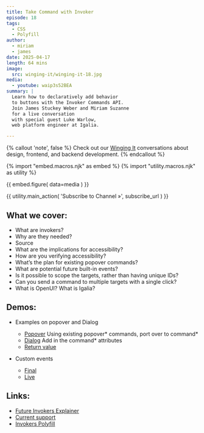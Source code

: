 ```yaml
---
title: Take Command with Invoker
episode: 18
tags:
  - CSS
  - Polyfill
author:
  - miriam
  - james
date: 2025-04-17
length: 64 mins
image:
  src: winging-it/winging-it-18.jpg
media:
  - youtube: waip3s52BEA
summary: |
  Learn how to declaratively add behavior
  to buttons with the Invoker Commands API.
  Join James Stuckey Weber and Miriam Suzanne
  for a live conversation
  with special guest Luke Warlow,
  web platform engineer at Igalia.

---
```


{% callout 'note', false %}
Check out our [Winging It](/wingingit/)
conversations about design, frontend,
and backend development.
{% endcallout %}

{% import "embed.macros.njk" as embed %}
{% import "utility.macros.njk" as utility %}

{{ embed.figure(
  data=media
) }}

{{ utility.main_action(
  'Subscribe to Channel »',
  subscribe_url
) }}

 ## What we cover:

- What are invokers?
- Why are they needed?
- Source
- What are the implications for accessibility?
- How are you verifying accessibility?
- What’s the plan for existing popover commands?
- What are potential future built-in events?
- Is it possible to scope the targets, rather than having unique IDs?
- Can you send a command to multiple targets with a single click?
- What is OpenUI? What is Igalia?


## Demos:
- Examples on popover and Dialog
  - [Popover](https://codepen.io/jamessw/pen/raaBqrw) Using existing popover* commands, port over to command*
  - [Dialog](https://codepen.io/jamessw/pen/dPPbgLQ) Add in the command* attributes
  - [Return value](https://codepen.io/jamessw/pen/qEEWQqL)

- Custom events
  - [Final](https://codepen.io/jamessw/pen/wBBwQmg)
  - [Live](https://codepen.io/jamessw/pen/JooooPV)


## Links:
- [Future Invokers Explainer](https://open-ui.org/components/future-invokers.explainer/)
- [Current support](https://developer.mozilla.org/en-US/docs/Web/API/Invoker_Commands_API#browser_compatibility)
- [Invokers Polyfill](https://github.com/keithamus/invokers-polyfill)
